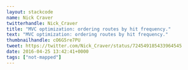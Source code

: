 ```yaml
---
layout: stackcode
name: Nick Craver
twitterhandle: Nick_Craver
title: "MVC optimization: ordering routes by hit frequency."
text: "MVC optimization: ordering routes by hit frequency."
thumbnailhandle: cO6G5re7PU
tweet: https://twitter.com/Nick_Craver/status/724549185433964545
date: 2016-04-25 13:42:41+0000
tags: ["not-mapped"]
---
```

